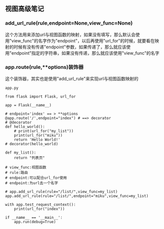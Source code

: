 ## 视图高级笔记

### add\_url\_rule\(rule,endpoint=None,view\_func=None\)

这个方法用来添加url与视图函数的映射，如果没有填写，那么默认会使用"view\_func"的名字作为"endpoint"，以后再使用"url\_for"的时候，就要看在映射的时候有没有传递"endpoint"参数，如果传递了，那么就应该使用"endpoint"指定的字符串，如果没有传递，那么就应该使用"view\_func"的名字

### app.route\(rule,\*\*options\)装饰器

这个装饰器，其实也是使用"add\_url\_rule"来实现url与视图函数映射的

```
app.py

from flask import Flask, url_for

app = Flask(__name__)

# endpoint='index' == > **options
@app.route('/',endpoint="index") # ==> decorator
# @decorator
def hello_world():
    # print(url_for("my_list"))
    print(url_for("miku"))
    return 'Hello World!'
# decorator(hello_world)

def my_list():
    return "列表页"

# view_func:视图函数
# rule:路由
# endpoint:可以配合url_for使用
# endpoint:为url去一个名字

# app.add_url_rule(rule="/list/",view_func=my_list)
app.add_url_rule(rule="/list/",endpoint="miku",view_func=my_list)

with app.test_request_context():
    print(url_for("index"))

if __name__ == '__main__':
    app.run(debug=True)
```




